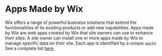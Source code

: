 # Apps Made by Wix

Wix offers a range of powerful business solutions that extend the functionalities of its existing products or add new capabilities. Apps made by Wix are web apps created by Wix that site owners can use to enhance their sites. A site owner can install one or more apps made by Wix to manage specific data on their site. Each app is identified by a unique `appId`. See a complete list [here](https://dev.wix.com/docs/develop-websites/articles/wix-apps/about-apps-made-by-wix).